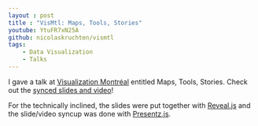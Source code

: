 ```yaml
---
layout : post
title : "VisMtl: Maps, Tools, Stories"
youtube: YtuFR7xN25A
github: nicolaskruchten/vismtl
tags:
    - Data Visualization
    - Talks
---
```


I gave a talk at [Visualization Montréal][vismtl] entitled Maps, Tools, Stories. Check out the [synced slides and video][video]!

<!-- more -->

For the technically inclined, the slides were put together with [Reveal.js][rv] and the slide/video syncup was done with [Presentz.js][pr].


[vismtl]: http://www.meetup.com/vismtl
[video]: http://nicolas.kruchten.com/vismtl/video.html
[rv]: https://github.com/hakimel/reveal.js/
[pr]: https://github.com/ffissore/presentz.js/
